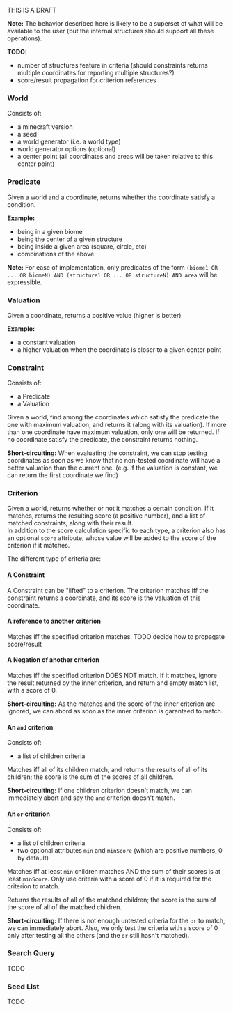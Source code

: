 THIS IS A DRAFT

**Note:** The behavior described here is likely to be a superset of what will be available to the user (but the internal structures should support all these operations).

**TODO:**
- number of structures feature in criteria (should constraints returns multiple coordinates for reporting multiple structures?)
- score/result propagation for criterion references

### World
Consists of:
- a minecraft version
- a seed
- a world generator (i.e. a world type)
- world generator options (optional)
- a center point (all coordinates and areas will be taken relative to this center point)


### Predicate
Given a world and a coordinate, returns whether the coordinate satisfy a condition.

**Example:**
- being in a given biome
- being the center of a given structure
- being inside a given area (square, circle, etc)
- combinations of the above

**Note:** For ease of implementation, only predicates of the form `(biome1 OR ... OR biomeN) AND (structure1 OR ... OR structureN) AND area` will be expressible.


### Valuation
Given a coordinate, returns a positive value (higher is better)

**Example:**
- a constant valuation
- a higher valuation when the coordinate is closer to a given center point

### Constraint
Consists of:
- a Predicate
- a Valuation

Given a world, find among the coordinates which satisfy the predicate the one with maximum valuation, and returns it (along with its valuation). If more than one coordinate have maximum valuation, only one will be returned. If no coordinate satisfy the predicate, the constraint returns nothing.

**Short-circuiting:** When evaluating the constraint, we can stop testing coordinates as soon as we know that no non-tested coordinate will have a better valuation than the current one. (e.g. if the valuation is constant, we can return the first coordinate we find)


### Criterion
Given a world, returns whether or not it matches a certain condition.
If it matches, returns the resulting score (a positive number), and a list of matched constraints, along with their result.  
In addition to the score calculation specific to each type, a criterion also has an optional `score` attribute, whose value will be added to the score of the criterion if it matches.

The different type of criteria are:


#### A Constraint
A Constraint can be "lifted" to a criterion.
The criterion matches iff the constraint returns a coordinate, and its score is the valuation of this coordinate.


#### A reference to another criterion
Matches iff the specified criterion matches.
TODO decide how to propagate score/result

#### A Negation of another criterion
Matches iff the specified criterion DOES NOT match.
If it matches, ignore the result returned by the inner criterion, and return and empty match list, with a score of 0.

**Short-circuiting:** As the matches and the score of the inner criterion are ignored, we can abord as soon as the inner criterion is garanteed to match.


#### An `and` criterion
Consists of: 
- a list of children criteria

Matches iff all of its children match, and returns the results of all of its children; the score is the sum of the scores of all children.

**Short-circuiting:** If one children criterion doesn't match, we can immediately abort and say the `and` criterion doesn't match.


#### An `or` criterion
Consists of:
- a list of children criteria
- two optional attributes `min` and `minScore` (which are positive numbers, 0 by default)

Matches iff at least `min` children matches AND the sum of their scores is at least `minScore`. Only use criteria with a score of 0 if it is required for the criterion to match.

Returns the results of all of the matched children; the score is the sum of the score of all of the matched children.

**Short-circuiting:** If there is not enough untested criteria for the `or` to match, we can immediately abort. Also, we only test the criteria with a score of 0 only after testing all the others (and the `or` still hasn't matched).


### Search Query
TODO

### Seed List
TODO
